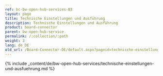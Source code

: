 ```yaml
---
ref: bc-bw-open-hub-services-03
layout: page
title: Technische Einstellungen und Ausführung
description: Technische Einstellungen und Ausführung
product: board-connector
parent: bw-open-hub-service
permalink: /:collection/:path
weight: 3
lang: de_DE
old_url: /Board-Connector-DE/default.aspx?pageid=technische-einstellungen-und-ausfuehrung
---
```

{% include _content/de/bw-open-hub-services/technische-einstellungen-und-ausfuehrung.md %}